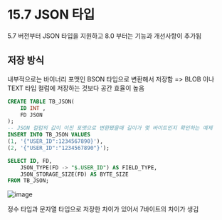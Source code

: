 # 15.7 JSON 타입

5.7 버전부터 JSON 타입을 지원하고 8.0 부터는 기능과 개선사항이 추가됨

## 저장 방식

내부적으로는 바이너리 포맷인 BSON 타입으로 변환해서 저장함 => BLOB 이나 TEXT 타입 컬럼에 저장하는 것보다 공간 효율이 높음

```sql
CREATE TABLE TB_JSON(
	ID INT ,
    FD JSON
);
-- JSON 컬럼의 값이 이진 포맷으로 변환됐을때 길이가 몇 바이트인지 확인하는 예제
INSERT INTO TB_JSON VALUES
(1, '{"USER_ID":1234567890}'),
(2, '{"USER_ID":"1234567890"}');

SELECT ID, FD,
	JSON_TYPE(FD -> "$.USER_ID") AS FIELD_TYPE,
    JSON_STORAGE_SIZE(FD) AS BYTE_SIZE
FROM TB_JSON;
```
![image](https://github.com/RealMySQL-Study/REAL_MYSQL_STUDY/assets/92290312/defa4706-666d-4fd7-8a3a-e7f4611469e5)

정수 타입과 문자열 타입으로 저장한 차이가 있어서 7바이트의 차이가 생김






































